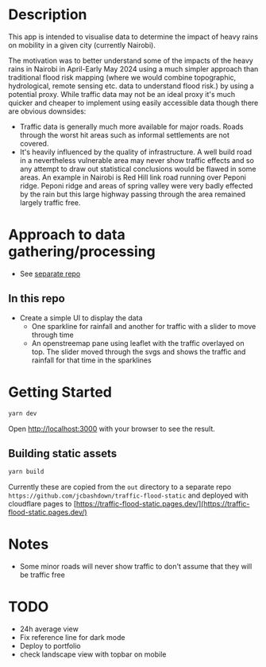 # Description

This app is intended to visualise data to determine the impact of heavy rains on mobility in a given city (currently Nairobi).

The motivation was to better understand some of the impacts of the heavy rains in Nairobi in April-Early May 2024 using a much simpler approach than traditional flood risk mapping (where we would combine topographic, hydrological, remote sensing etc. data to understand flood risk.) by using a potential proxy. While traffic data may not be an ideal proxy it's much quicker and cheaper to implement using easily accessible data though there are obvious downsides:

-   Traffic data is generally much more available for major roads. Roads through the worst hit areas such as informal settlements are not covered.
-   It's heavily influenced by the quality of infrastructure. A well build road in a nevertheless vulnerable area may never show traffic effects and so any attempt to draw out statistical conclusions would be flawed in some areas. An example in Nairobi is Red Hill link road running over Peponi ridge. Peponi ridge and areas of spring valley were very badly effected by the rain but this large highway passing through the area remained largely traffic free.

# Approach to data gathering/processing

-   See [separate repo](https://github.com/jcbashdown/traffic-flood)

## In this repo

-   Create a simple UI to display the data
    -   One sparkline for rainfall and another for traffic with a slider to move through time
    -   An openstreemap pane using leaflet with the traffic overlayed on top. The slider moved through the svgs and shows the traffic and rainfall for that time in the sparklines

# Getting Started

```bash
yarn dev
```

Open [http://localhost:3000](http://localhost:3000) with your browser to see the result.

## Building static assets

```bash
yarn build
```

Currently these are copied from the `out` directory to a separate repo `https://github.com/jcbashdown/traffic-flood-static` and deployed with cloudflare pages to [https://traffic-flood-static.pages.dev/](https://traffic-flood-static.pages.dev/)

# Notes

-   Some minor roads will never show traffic to don't assume that they will be traffic free

# TODO

-   24h average view
-   Fix reference line for dark mode
-   Deploy to portfolio
-   check landscape view with topbar on mobile
